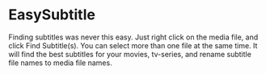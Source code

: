 # EasySubtitle

Finding subtitles was never this easy. 
Just right click on the media file, and click Find Subtitle(s). You can select more than one file at the same time.
It will find the best subtitles for your movies, tv-series, and rename subtitle file names to media file names.
